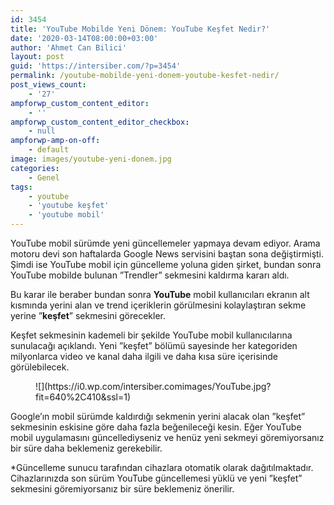 ```yaml
---
id: 3454
title: 'YouTube Mobilde Yeni Dönem: YouTube Keşfet Nedir?'
date: '2020-03-14T08:00:00+03:00'
author: 'Ahmet Can Bilici'
layout: post
guid: 'https://intersiber.com/?p=3454'
permalink: /youtube-mobilde-yeni-donem-youtube-kesfet-nedir/
post_views_count:
    - '27'
ampforwp_custom_content_editor:
    - ''
ampforwp_custom_content_editor_checkbox:
    - null
ampforwp-amp-on-off:
    - default
image: images/youtube-yeni-donem.jpg
categories:
    - Genel
tags:
    - youtube
    - 'youtube keşfet'
    - 'youtube mobil'
---
```


YouTube mobil sürümde yeni güncellemeler yapmaya devam ediyor. Arama motoru devi son haftalarda Google News servisini baştan sona değiştirmişti. Şimdi ise YouTube mobil için güncelleme yoluna giden şirket, bundan sonra YouTube mobilde bulunan ”Trendler” sekmesini kaldırma kararı aldı.

Bu karar ile beraber bundan sonra **YouTube** mobil kullanıcıları ekranın alt kısmında yerini alan ve trend içeriklerin görülmesini kolaylaştıran sekme yerine ”**keşfet**” sekmesini görecekler.

Keşfet sekmesinin kademeli bir şekilde YouTube mobil kullanıcılarına sunulacağı açıklandı. Yeni ”keşfet” bölümü sayesinde her kategoriden milyonlarca video ve kanal daha ilgili ve daha kısa süre içerisinde görülebilecek.

<figure class="wp-block-image size-large">![](https://i0.wp.com/intersiber.comimages/YouTube.jpg?fit=640%2C410&ssl=1)</figure>Google’ın mobil sürümde kaldırdığı sekmenin yerini alacak olan ”keşfet” sekmesinin eskisine göre daha fazla beğenileceği kesin. Eğer YouTube mobil uygulamasını güncellediyseniz ve henüz yeni sekmeyi göremiyorsanız bir süre daha beklemeniz gerekebilir.

\*Güncelleme sunucu tarafından cihazlara otomatik olarak dağıtılmaktadır. Cihazlarınızda son sürüm YouTube güncellemesi yüklü ve yeni ”keşfet” sekmesini göremiyorsanız bir süre beklemeniz önerilir.